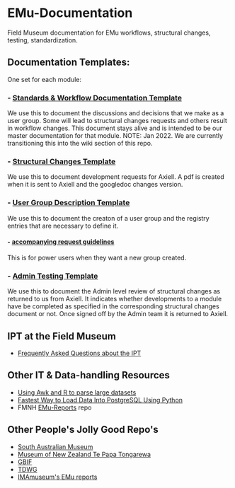 # EMu-Documentation
Field Museum documentation for EMu workflows, structural changes, testing, standardization.

## Documentation Templates:
One set for each module:

### - [Standards & Workflow Documentation Template](https://docs.google.com/document/d/1L-lFa4STSxdCT8pe1EamQRyEgPI-yjHyAJ2L0id-170/)
We use this to document the discussions and decisions that we make as a user group. Some will lead to structural changes requests and others result in workflow changes. This document stays alive and is intended to be our master documentation for that module. NOTE: Jan 2022. We are currently transitioning this into the wiki section of this repo.

### - [Structural Changes Template](https://docs.google.com/document/d/19V6rYzCPe8_u5-JhoCf-sQ0zVDubF9xSHYqApmSaMaA/)
We use this to document development requests for Axiell. A pdf is created when it is sent to Axiell and the googledoc changes version.

### - [User Group Description Template](https://docs.google.com/document/d/1iJ2I_X79dxPpbptJXkG3lYbekszdSqJL5P5yLTYly_o/)
We use this to document the creaton of a user group and the registry entries that are necessary to define it. 
#### - [accompanying request guidelines](https://docs.google.com/document/d/1K-kkldur2nQ4umQsbCT7DSPKiyZ9bquaXsC8ngLay98/) 
This is for power users when they want a new group created.

### - [Admin Testing Template](https://docs.google.com/document/d/16xxeky2kTEMUM4eW1GPQRQFUvvwUsG-gPhuRFNUWUa0/)
We use this to document the Admin level review of structural changes as returned to us from Axiell. It indicates whether developments to a module have be completed as specified in the corresponding structural changes document or not. Once signed off by the Admin team it is returned to Axiell.


## IPT at the Field Museum
- [Frequently Asked Questions about the IPT](https://github.com/fieldmuseum/EMu-Documentation/discussions?discussions_q=label%3Aipt+)

## Other IT & Data-handling Resources

- [Using Awk and R to parse large datasets](https://livefreeordichotomize.com/2019/06/04/using_awk_and_r_to_parse_25tb/)
- [Fastest Way to Load Data Into PostgreSQL Using Python](https://hakibenita.com/fast-load-data-python-postgresql)
- FMNH [EMu-Reports](https://github.com/fieldmuseum/EMu-Reports/) repo

## Other People's Jolly Good Repo's

- [South Australian Museum](https://github.com/samuseum)
- [Museum of New Zealand Te Papa Tongarewa](https://github.com/te-papa)
- [GBIF](https://github.com/gbif)
- [TDWG](https://github.com/tdwg)
- [IMAmuseum's EMu reports](https://github.com/IMAmuseum/EMu-reports)


